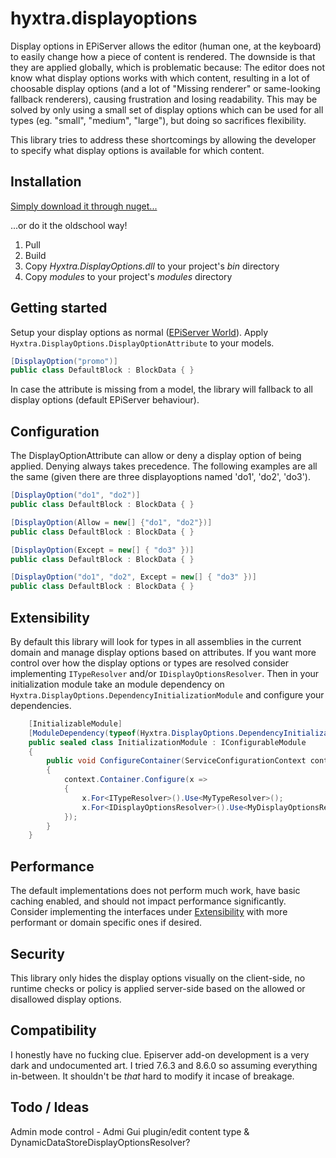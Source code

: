 # hyxtra.displayoptions

Display options in EPiServer allows the editor (human one, at the keyboard) to easily change how a piece of content is rendered. The downside is that they are applied globally, which is problematic because:
The editor does not know what display options works with which content, resulting in a lot of choosable display options (and a lot of "Missing renderer" or same-looking fallback renderers), causing frustration and losing readability.
This may be solved by only using a small set of display options which can be used for all types (eg. "small", "medium", "large"), but doing so sacrifices flexibility.

This library tries to address these shortcomings by allowing the developer to specify what display options is available for which content.

## Installation

[Simply download it through nuget...](https://www.nuget.org/packages/Hyxtra.DisplayOptions/)

...or do it the oldschool way!
1. Pull
2. Build
3. Copy *Hyxtra.DisplayOptions.dll* to your project's *bin* directory
4. Copy *modules* to your project's *modules* directory

## Getting started

Setup your display options as normal ([EPiServer World](http://world.episerver.com/documentation/Items/Developers-Guide/EPiServer-CMS/8/Rendering/Display-options/Display-options/)).
Apply ``Hyxtra.DisplayOptions.DisplayOptionAttribute`` to your models.
```c#
[DisplayOption("promo")]
public class DefaultBlock : BlockData { }
```
In case the attribute is missing from a model, the library will fallback to all display options (default EPiServer behaviour).

## Configuration

The DisplayOptionAttribute can allow or deny a display option of being applied. Denying always takes precedence. The following examples are all the same (given there are three displayoptions named 'do1', 'do2', 'do3'). 
```c#
[DisplayOption("do1", "do2")]
public class DefaultBlock : BlockData { }

[DisplayOption(Allow = new[] {"do1", "do2"})]
public class DefaultBlock : BlockData { }

[DisplayOption(Except = new[] { "do3" })]
public class DefaultBlock : BlockData { }

[DisplayOption("do1", "do2", Except = new[] { "do3" })]
public class DefaultBlock : BlockData { }
```

## Extensibility

By default this library will look for types in all assemblies in the current domain and manage display options based on attributes.
If you want more control over how the display options or types are resolved consider implementing ``ITypeResolver`` and/or ``IDisplayOptionsResolver``. Then in your initialization module take an module dependency on ``Hyxtra.DisplayOptions.DependencyInitializationModule`` and configure your dependencies.

```c#
    [InitializableModule]
    [ModuleDependency(typeof(Hyxtra.DisplayOptions.DependencyInitializationModule))]
    public sealed class InitializationModule : IConfigurableModule
    {
        public void ConfigureContainer(ServiceConfigurationContext context)
        {
            context.Container.Configure(x =>
            {
                x.For<ITypeResolver>().Use<MyTypeResolver>();
                x.For<IDisplayOptionsResolver>().Use<MyDisplayOptionsResolver>();
            });
        }
    }
```

## Performance

The default implementations does not perform much work, have basic caching enabled, and should not impact performance significantly.
Consider implementing the interfaces under [Extensibility](#Extensibility)  with more performant or domain specific ones if desired. 

## Security

This library only hides the display options visually on the client-side, no runtime checks or policy is applied server-side based on the allowed or disallowed display options.

## Compatibility

I honestly have no fucking clue. Episerver add-on development is a very dark and undocumented art. I tried 7.6.3 and 8.6.0 so assuming everything in-between. It shouldn't be _that_ hard to modify it incase of breakage.   

## Todo / Ideas

Admin mode control - Admi Gui plugin/edit content type & DynamicDataStoreDisplayOptionsResolver?